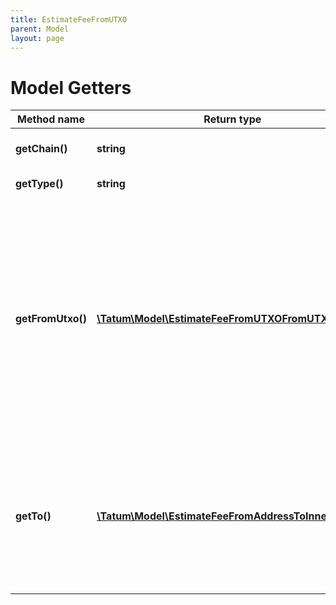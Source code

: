 ```yaml
---
title: EstimateFeeFromUTXO
parent: Model
layout: page
---
```


# Model Getters

Method name | Return type | Description | Notes
------------ | ------------- | ------------- | -------------
**getChain()** | **string** | Blockchain to estimate fee for. |
**getType()** | **string** | Type of transaction |
**getFromUtxo()** | [**\Tatum\Model\EstimateFeeFromUTXOFromUTXOInner[]**](../EstimateFeeFromUTXOFromUTXOInner) | Array of transaction hashes, index of UTXO in it and corresponding private keys. Use this option if you want to calculate amount to send manually. Either fromUTXO or fromAddress must be present. |
**getTo()** | [**\Tatum\Model\EstimateFeeFromAddressToInner[]**](../EstimateFeeFromAddressToInner) | Array of addresses and values to send bitcoins to. Values must be set in BTC. Difference between from and to is transaction fee. |

